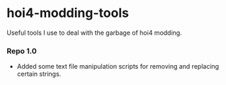 # hoi4-modding-tools
Useful tools I use to deal with the garbage of hoi4 modding.

### Repo 1.0

- Added some text file manipulation scripts for removing and replacing certain strings.
